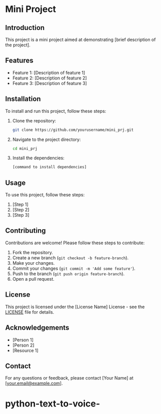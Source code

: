 # Mini Project

## Introduction
This project is a mini project aimed at demonstrating [brief description of the project].

## Features
- Feature 1: [Description of feature 1]
- Feature 2: [Description of feature 2]
- Feature 3: [Description of feature 3]

## Installation
To install and run this project, follow these steps:

1. Clone the repository:
    ```bash
    git clone https://github.com/yourusername/mini_prj.git
    ```
2. Navigate to the project directory:
    ```bash
    cd mini_prj
    ```
3. Install the dependencies:
    ```bash
    [command to install dependencies]
    ```

## Usage
To use this project, follow these steps:

1. [Step 1]
2. [Step 2]
3. [Step 3]

## Contributing
Contributions are welcome! Please follow these steps to contribute:

1. Fork the repository.
2. Create a new branch (`git checkout -b feature-branch`).
3. Make your changes.
4. Commit your changes (`git commit -m 'Add some feature'`).
5. Push to the branch (`git push origin feature-branch`).
6. Open a pull request.

## License
This project is licensed under the [License Name] License - see the [LICENSE](LICENSE) file for details.

## Acknowledgements
- [Person 1]
- [Person 2]
- [Resource 1]

## Contact
For any questions or feedback, please contact [Your Name] at [your.email@example.com].

# python-text-to-voice-

